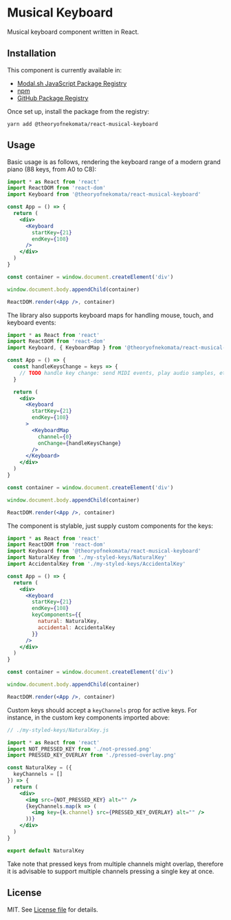 # Musical Keyboard

Musical keyboard component written in React.

## Installation

This component is currently available in:

* [Modal.sh JavaScript Package Registry](https://js.pack.modal.sh)
* [npm](https://npmjs.com)
* [GitHub Package Registry](https://npm.pkg.github.com)

Once set up, install the package from the registry:

```shell script
yarn add @theoryofnekomata/react-musical-keyboard
```

## Usage

Basic usage is as follows, rendering the keyboard range of a modern grand piano (88 keys, from A0 to C8):

```jsx harmony
import * as React from 'react'
import ReactDOM from 'react-dom'
import Keyboard from '@theoryofnekomata/react-musical-keyboard'

const App = () => {
  return (
    <div>
      <Keyboard
        startKey={21}
        endKey={108}
      />
    </div>
  )
}

const container = window.document.createElement('div')

window.document.body.appendChild(container)

ReactDOM.render(<App />, container)
```

The library also supports keyboard maps for handling mouse, touch, and keyboard events:

```jsx harmony
import * as React from 'react'
import ReactDOM from 'react-dom'
import Keyboard, { KeyboardMap } from '@theoryofnekomata/react-musical-keyboard'

const App = () => {
  const handleKeysChange = keys => {
    // TODO handle key change: send MIDI events, play audio samples, etc.
  }

  return (
    <div>
      <Keyboard
        startKey={21}
        endKey={108}
      >
        <KeyboardMap
          channel={0}
          onChange={handleKeysChange}
        />
      </Keyboard>
    </div>
  )
}

const container = window.document.createElement('div')

window.document.body.appendChild(container)

ReactDOM.render(<App />, container)
```

The component is stylable, just supply custom components for the keys:

```jsx harmony
import * as React from 'react'
import ReactDOM from 'react-dom'
import Keyboard from '@theoryofnekomata/react-musical-keyboard'
import NaturalKey from './my-styled-keys/NaturalKey'
import AccidentalKey from './my-styled-keys/AccidentalKey'

const App = () => {
  return (
    <div>
      <Keyboard
        startKey={21}
        endKey={108}
        keyComponents={{
          natural: NaturalKey,
          accidental: AccidentalKey
        }}
      />
    </div>
  )
}

const container = window.document.createElement('div')

window.document.body.appendChild(container)

ReactDOM.render(<App />, container)
```

Custom keys should accept a `keyChannels` prop for active keys. For instance, in the custom key components imported above:

```jsx harmony
// ./my-styled-keys/NaturalKey.js

import * as React from 'react'
import NOT_PRESSED_KEY from './not-pressed.png'
import PRESSED_KEY_OVERLAY from './pressed-overlay.png'

const NaturalKey = ({
  keyChannels = []
}) => {
  return (
    <div>
      <img src={NOT_PRESSED_KEY} alt="" />
      {keyChannels.map(k => (
        <img key={k.channel} src={PRESSED_KEY_OVERLAY} alt="" />
      ))}
    </div>
  )
}

export default NaturalKey
```

Take note that pressed keys from multiple channels might overlap, therefore it is advisable to support multiple channels pressing a single key at once.

## License

MIT. See [License file](./LICENSE) for details.
